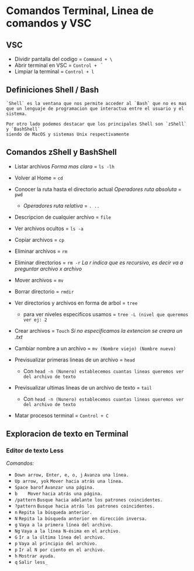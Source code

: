 # Comandos Terminal, Linea de comandos y VSC

## VSC


- Dividir pantalla del codigo = `Command + \`
- Abrir terminal en VSC = `Control + ` `
- Limpiar la terminal = `Control + l`

## Definiciones Shell / Bash 


```
`Shell` es la ventana que nos permite acceder al `Bash` que no es mas que un lenguaje de programacion que interactua entre el usuario y el sistema.
```


```
Por otro lado podemos destacar que los principales Shell son `zShell` y `BashShell`
siendo de MacOS y sistemas Unix respectivamente
```

## Comandos zShell y BashShell


- Listar archivos *Forma mas clara* = `ls -lh`
- Volver al Home = `cd`
- Conocer la ruta hasta el directorio actual *Operadores ruta absoluta* = `pwd`
    - *Operadores ruta relativa* = `. ..`

- Descripcion de cualquier archivo = `file`
- Ver archivos ocultos = `ls -a`
- Copiar archivos = `cp`
- Eliminar archivos = `rm` 
- Eliminar directorios = `rm -r` *La r indica que es recursivo, es decir va a preguntar archivo x archivo*
- Mover archivos = `mv`
- Borrar directorio = `rmdir`
- Ver directorios y archivos en forma de arbol = `tree`
    - para ver niveles especificos usamos = `tree -L (nivel que queremos ver ej: 2`
- Crear archivos = `Touch` *Si no especificamos la extencion se creara un .txt*
- Cambiar nombre a un archivo = `mv (Nombre viejo) (Nombre nuevo)`
- Previsualizar primeras lineas de un archivo = `head`
    - Con `head -n (Nunero) establecemos cuantas lineas queremos ver del archivo de texto`
- Previsualizar ultimas lineas de un archivo de texto = `tail`
    - Con `head -n (Nunero) establecemos cuantas lineas queremos ver del archivo de texto`
- Matar procesos terminal = `Control + C`

## Exploracion de texto en Terminal


### Editor de texto Less 

*Comandos:*

- `Down arrow, Enter, e, o, j`	        `Avanza una línea.`
- `Up arrow, yok`	                    `Mover hacia atrás una línea.`
- `Space barof`	                        `Avanzar una página.`
- `b	Mover`                          `hacia atrás una página.`
- `/pattern`	                        `Busque hacia adelante los patrones coincidentes.`
- `?pattern`                            `Busque hacia atrás los patrones coincidentes.`
- `n`	                                `Repita la búsqueda anterior.`
- `N`	                                `Repita la búsqueda anterior en dirección inversa.`
- `g`	                                `Vaya a la primera línea del archivo.`
- `Ng`                                  `Vaya a la línea N-ésima en el archivo.`
- `G`	                                `Ir a la última línea del archivo.`
- `p`	                                `Vaya al principio del archivo.`
- `p`	                                `Ir al N por ciento en el archivo.`
- `h`	                                `Mostrar ayuda.`
- `q`	                                `Salir less_`

